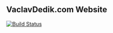 VaclavDedik.com Website
-----

[![Build Status](https://travis-ci.org/VaclavDedik/vaclavdedik.github.io.svg?branch=master)](https://travis-ci.org/VaclavDedik/vaclavdedik.github.io)